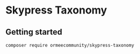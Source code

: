 # Skypress Taxonomy

## Getting started

```sh
composer require ormeecommunity/skypress-taxonomy
```
